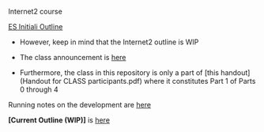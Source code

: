 Internet2 course

[ES Initiali Outline](https://github.com/elephantscale/es-training-new/blob/master/course-outlines/Internet2.md)

* However, keep in mind that the Internet2 outline is WIP

* The class announcement is 
[here](https://internet2.edu/cloud/cloud-learning-and-skills-sessions/)

* Furthermore, the class in this repository is only a part of 
[this handout](Handout for CLASS participants.pdf) where it constitutes Part 1 of
Parts 0 through 4

Running notes on the development are [here](https://docs.google.com/document/d/1JQZSgWYiktX80YfCg_JjL3LyYOF_zc7vDT-VaD8UtRE/edit?pli=1#heading=h.deby2h7d100r)

**[Current Outline (WIP)]** is [here](https://docs.google.com/document/d/1KnAvZqVz0KgaOyleseg8X__cyaYPdvsrpEp6apbiUFE/edit?pli=1)


